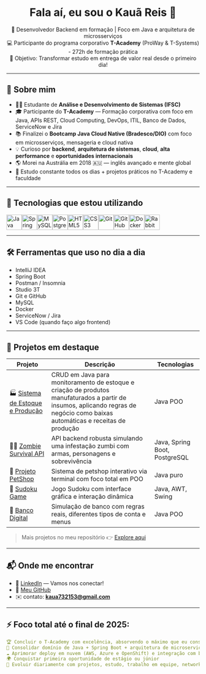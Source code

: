 <h1 align="center">Fala aí, eu sou o Kauã Reis 👋</h1>

<p align="center">
  🎯 Desenvolvedor Backend em formação | Foco em Java e arquitetura de microsserviços<br>
  💻 Participante do programa corporativo <b>T-Academy</b> (ProWay & T-Systems) - 272h de formação prática<br>
  🚀 Objetivo: Transformar estudo em entrega de valor real desde o primeiro dia!
</p>

---

## 🚀 Sobre mim

- 👨‍🎓 Estudante de **Análise e Desenvolvimento de Sistemas (IFSC)**
- 🎓 Participante do **T-Academy** — Formação corporativa com foco em Java, APIs REST, Cloud Computing, DevOps, ITIL, Banco de Dados, ServiceNow e Jira
- 📚 Finalizei o **Bootcamp Java Cloud Native (Bradesco/DIO)** com foco em microsserviços, mensageria e cloud nativa
- 💡 Curioso por **backend**, **arquitetura de sistemas**, **cloud**, **alta performance** e **oportunidades internacionais**
- 🌎 Morei na Austrália em 2018 🇦🇺 — inglês avançado e mente global
- 🧠 Estudo constante todos os dias + projetos práticos no T-Academy e faculdade

---

## 🧰 Tecnologias que estou utilizando

<div style="display: flex; flex-wrap: wrap;">
  <img src="https://cdn.jsdelivr.net/gh/devicons/devicon/icons/java/java-original.svg" height="40" alt="Java"/>
  <img src="https://cdn.jsdelivr.net/gh/devicons/devicon/icons/spring/spring-original.svg" height="40" alt="Spring Boot"/>
  <img src="https://cdn.jsdelivr.net/gh/devicons/devicon/icons/mysql/mysql-original.svg" height="40" alt="MySQL"/>
  <img src="https://cdn.jsdelivr.net/gh/devicons/devicon/icons/postgresql/postgresql-original.svg" height="40" alt="PostgreSQL"/>
  <img src="https://cdn.jsdelivr.net/gh/devicons/devicon/icons/html5/html5-original.svg" height="40" alt="HTML5"/>
  <img src="https://cdn.jsdelivr.net/gh/devicons/devicon/icons/css3/css3-original.svg" height="40" alt="CSS3"/>
  <img src="https://cdn.jsdelivr.net/gh/devicons/devicon/icons/git/git-original.svg" height="40" alt="Git"/>
  <img src="https://cdn.jsdelivr.net/gh/devicons/devicon/icons/github/github-original.svg" height="40" alt="GitHub"/>
  <img src="https://cdn.jsdelivr.net/gh/devicons/devicon/icons/docker/docker-original.svg" height="40" alt="Docker"/>
  <img src="https://cdn.jsdelivr.net/gh/devicons/devicon/icons/rabbitmq/rabbitmq-original.svg" height="40" alt="RabbitMQ"/>
</div>

---

## 🛠️ Ferramentas que uso no dia a dia

- IntelliJ IDEA
- Spring Boot
- Postman / Insomnia
- Studio 3T
- Git e GitHub
- MySQL
- Docker
- ServiceNow / Jira
- VS Code (quando faço algo frontend)

---

## 📌 Projetos em destaque

| Projeto | Descrição | Tecnologias |
|--------|------------|-------------|
| 🏭 [Sistema de Estoque e Produção](#) | CRUD em Java para monitoramento de estoque e criação de produtos manufaturados a partir de insumos, aplicando regras de negócio como baixas automáticas e receitas de produção | Java POO |
| 🧟‍♂️ [Zombie Survival API](https://github.com/Dev-Kaua/Desenvolvimento-de-APIs/tree/main/zombie-survival-api) | API backend robusta simulando uma infestação zumbi com armas, personagens e sobrevivência | Java, Spring Boot, PostgreSQL |
| 🐶 [Projeto PetShop](https://github.com/Dev-Kaua/Programa-o-orientada-a-objetos/tree/main/Projetos/Projeto%20PetShop) | Sistema de petshop interativo via terminal com foco total em POO | Java puro |
| 🧩 [Sudoku Game](https://github.com/Dev-Kaua/Programa-o-orientada-a-objetos/tree/main/Projetos/Sudoku) | Jogo Sudoku com interface gráfica e interação dinâmica | Java, AWT, Swing |
| 🏦 [Banco Digital](https://github.com/Dev-Kaua/Programa-o-orientada-a-objetos/tree/main/Projetos/Criando%20um%20Banco%20Digital%20com%20Java%20e%20Orienta%C3%A7%C3%A3o%20a%20Objetos) | Simulação de banco com regras reais, diferentes tipos de conta e menus | Java POO |

> Mais projetos no meu repositório 👉 [Explore aqui](https://github.com/Dev-Kaua?tab=repositories)

---

## 📬 Onde me encontrar

- 💼 [LinkedIn](https://www.linkedin.com/in/kauã-reis-rodrigues-730219357) — Vamos nos conectar!
- 📁 [Meu GitHub](https://github.com/Dev-Kaua)
- ✉️ contato: **kaua732153@gmail.com**

---

## ⚡ Foco total até o final de 2025:

```yaml
🏆 Concluir o T-Academy com excelência, absorvendo o máximo que eu conseguir de conteúdo técnico, fazendo novas conexões com colegas e professores, aprimorando minhas softskills, e criando projetos corporativos sempre tentando ser criativo e com código organizado.
🧱 Consolidar domínio de Java + Spring Boot + arquitetura de microserviços + Integração com banco de dados
☁️ Aprimorar deploy em nuvem (AWS, Azure e OpenShift) e integração com banco de dados
🌍 Conquistar primeira oportunidade de estágio ou júnior 
🚀 Evoluir diariamente com projetos, estudo, trabalho em equipe, network e colocando o que aprendi em prática!
